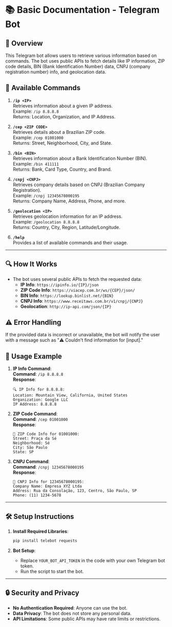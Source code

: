 
# 📚 **Basic Documentation - Telegram Bot**

## 📝 **Overview**
This Telegram bot allows users to retrieve various information based on commands. The bot uses public APIs to fetch details like IP information, ZIP code details, BIN (Bank Identification Number) data, CNPJ (company registration number) info, and geolocation data.

## 📜 **Available Commands**
1. **`/ip <IP>`**  
   Retrieves information about a given IP address.  
   Example: `/ip 8.8.8.8`  
   Returns: Location, Organization, and IP Address.

2. **`/cep <ZIP CODE>`**  
   Retrieves details about a Brazilian ZIP code.  
   Example: `/cep 01001000`  
   Returns: Street, Neighborhood, City, and State.

3. **`/bin <BIN>`**  
   Retrieves information about a Bank Identification Number (BIN).  
   Example: `/bin 411111`  
   Returns: Bank, Card Type, Country, and Brand.

4. **`/cnpj <CNPJ>`**  
   Retrieves company details based on CNPJ (Brazilian Company Registration).  
   Example: `/cnpj 12345678000195`  
   Returns: Company Name, Address, Phone, and more.

5. **`/geolocation <IP>`**  
   Retrieves geolocation information for an IP address.  
   Example: `/geolocation 8.8.8.8`  
   Returns: Country, City, Region, Latitude/Longitude.

6. **`/help`**  
   Provides a list of available commands and their usage.

---

## 🔍 **How It Works**
- The bot uses several public APIs to fetch the requested data:
  - **IP Info**: `https://ipinfo.io/{IP}/json`
  - **ZIP Code Info**: `https://viacep.com.br/ws/{CEP}/json/`
  - **BIN Info**: `https://lookup.binlist.net/{BIN}`
  - **CNPJ Info**: `https://www.receitaws.com.br/v1/cnpj/{CNPJ}`
  - **Geolocation**: `http://ip-api.com/json/{IP}`

## ⚠️ **Error Handling**
If the provided data is incorrect or unavailable, the bot will notify the user with a message such as "⚠️ Couldn't find information for [input]."

## 🔄 **Usage Example**

1. **IP Info Command**:  
   **Command**: `/ip 8.8.8.8`  
   **Response**:  
   ```
   🔍 IP Info for 8.8.8.8:
   Location: Mountain View, California, United States
   Organization: Google LLC
   IP Address: 8.8.8.8
   ```

2. **ZIP Code Command**:  
   **Command**: `/cep 01001000`  
   **Response**:  
   ```
   📍 ZIP Code Info for 01001000:
   Street: Praça da Sé
   Neighborhood: Sé
   City: São Paulo
   State: SP
   ```

3. **CNPJ Command**:  
   **Command**: `/cnpj 12345678000195`  
   **Response**:  
   ```
   🏢 CNPJ Info for 12345678000195:
   Company Name: Empresa XYZ Ltda
   Address: Rua da Consolação, 123, Centro, São Paulo, SP
   Phone: (11) 1234-5678
   ```

---

## 🛠️ **Setup Instructions**

1. **Install Required Libraries**:
   ```bash
   pip install telebot requests
   ```

2. **Bot Setup**:
   - Replace `YOUR_BOT_API_TOKEN` in the code with your own Telegram bot token.
   - Run the script to start the bot.

---

## 🔒 **Security and Privacy**
- **No Authentication Required**: Anyone can use the bot.
- **Data Privacy**: The bot does not store any personal data.
- **API Limitations**: Some public APIs may have rate limits or restrictions.
